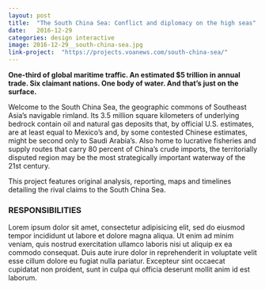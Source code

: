 ```yaml
---
layout: post
title:  "The South China Sea: Conflict and diplomacy on the high seas"
date:   2016-12-29
categories: design interactive
image: 2016-12-29__south-china-sea.jpg
link-project:  "https://projects.voanews.com/south-china-sea/"
---
```


**One-third of global maritime traffic. An estimated $5 trillion in annual trade. Six claimant nations. One body of water. And that’s just on the surface.**

Welcome to the South China Sea, the geographic commons of Southeast Asia’s navigable rimland. Its 3.5 million square kilometers of underlying bedrock contain oil and natural gas deposits that, by official U.S. estimates, are at least equal to Mexico’s and, by some contested Chinese estimates, might be second only to Saudi Arabia’s. Also home to lucrative fisheries and supply routes that carry 80 percent of China’s crude imports, the territorially disputed region may be the most strategically important waterway of the 21st century.

This project features original analysis, reporting, maps and timelines detailing the rival claims to the South China Sea.

### RESPONSIBILITIES

Lorem ipsum dolor sit amet, consectetur adipisicing elit, sed do eiusmod tempor incididunt ut labore et dolore magna aliqua. Ut enim ad minim veniam, quis nostrud exercitation ullamco laboris nisi ut aliquip ex ea commodo consequat. Duis aute irure dolor in reprehenderit in voluptate velit esse cillum dolore eu fugiat nulla pariatur. Excepteur sint occaecat cupidatat non proident, sunt in culpa qui officia deserunt mollit anim id est laborum.